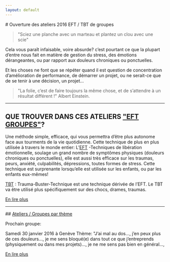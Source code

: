 ```yaml
---
layout: default
---
```



# Ouverture des ateliers 2016 EFT / TBT de groupes


> "Sciez une planche avec un marteau et plantez un clou avec une scie"

Cela vous paraît infaisable, voire absurde? c’est pourtant ce que la plupart d’entre nous fait en matière de gestion du stress, des émotions dérangeantes, ou par rapport aux douleurs chroniques ou ponctuelles.

Et les choses ne font que se répéter quand il est question de concentration d’amélioration de performance, de démarrer un projet, ou ne serait-ce que de se tenir à une décision, un projet...

> "La folie, c’est de faire toujours la même chose, et de s’attendre à un résultat différent !"  Albert Einstein.

---

## QUE TROUVER DANS CES ATELIERS ["EFT GROUPES"](la-puissance-du-groupe)?

Une méthode simple, efficace, qui vous permettra d’être plus autonome face aux tourments de la vie quotidienne.
Cette technique de plus en plus utilisée à travers le monde entier: L’[EFT](qu-est-ce-que-l-eft) -Techniques de libération émotionnelle, soulage un grand nombre de symptômes physiques (douleurs chroniques ou ponctuelles), elle est aussi très efficace sur les traumas, peurs, anxiété, culpabilités, dépressions, toutes formes de stress.
Cette technique est surprenante lorsqu’elle est utilisée sur les enfants, ou par les enfants eux-mêmes!

[TBT](qu-est-ce-que-le-tbt) : Trauma-Buster-Technique est une technique dérivée de l’EFT.
Le TBT va être utilisé plus spécifiquement sur des chocs, drames, traumas.

[En lire plus](intervenante)

---


## [Ateliers / Groupes par thème](ou-quand-comment)

Prochain groupe:

Samedi 30 janvier 2016 à Genève
Thème: "J’ai mal au dos..., j’en peux plus de ces douleurs..., je me sens bloqué(e) dans tout ce que j’entreprends (physiquement ou dans mes projets)..., je ne me sens pas bien en général...,

[En lire plus](la-puissance-du-groupe)

